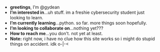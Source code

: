 - **greetings**, I’m @gydean
- **I’m interested in**...uh stuff. im a freshie cybersecurity student just looking to learn.
- **I’m currently learning**...python. so far. more things soon hopefully.
- **I’m looking to collaborate on**...nothing yet???
- **How to reach me**...you don't. not yet at least.
- **Note:** right now, i have no clue how this site works so i might do stupid things on accident. idk o-|-<

<!---
gydean/gydean is a ✨ special ✨ repository because its `README.md` (this file) appears on your GitHub profile.
You can click the Preview link to take a look at your changes.
--->
